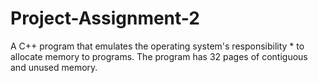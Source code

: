# Project-Assignment-2
 A C++ program that emulates the operating system's responsibility   * to allocate memory to programs. The program has 32 pages of contiguous and unused memory.
